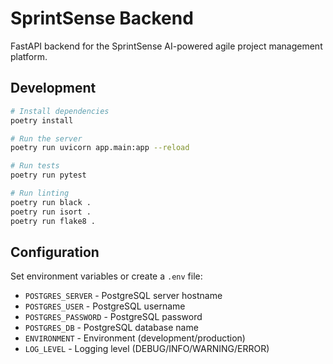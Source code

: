 # SprintSense Backend

FastAPI backend for the SprintSense AI-powered agile project management platform.

## Development

```bash
# Install dependencies
poetry install

# Run the server
poetry run uvicorn app.main:app --reload

# Run tests
poetry run pytest

# Run linting
poetry run black .
poetry run isort .
poetry run flake8 .
```

## Configuration

Set environment variables or create a `.env` file:

- `POSTGRES_SERVER` - PostgreSQL server hostname
- `POSTGRES_USER` - PostgreSQL username  
- `POSTGRES_PASSWORD` - PostgreSQL password
- `POSTGRES_DB` - PostgreSQL database name
- `ENVIRONMENT` - Environment (development/production)
- `LOG_LEVEL` - Logging level (DEBUG/INFO/WARNING/ERROR)
